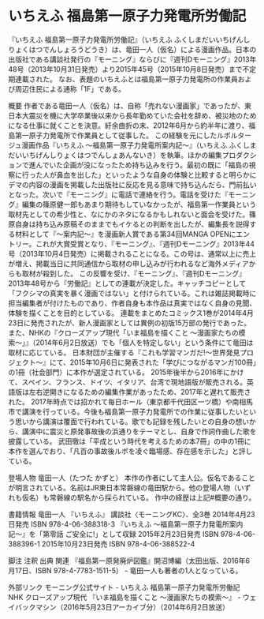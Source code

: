 # いちえふ 福島第一原子力発電所労働記

『いちえふ 福島第一原子力発電所労働記』（いちえふ ふくしまだいいちげんしりょくはつでんしょろうどうき）は、竜田一人（仮名）による漫画作品。日本の出版社である講談社発行の『モーニング』ならびに『週刊Dモーニング』2013年48号（2013年10月31日発売）より2015年45号（2015年10月8日発売）まで不定期連載された。
なお、表題のいちえふとは福島第一原子力発電所の作業員および周辺住民による通称「1F」である。

概要
作者である竜田一人（仮名）は、自称「売れない漫画家」であったが、東日本大震災を機に大学卒業後以来から長年勤めていた会社を辞め、被災地のためになる仕事に就くことを決意。紆余曲折の末、2012年6月から約半年に渡り、福島第一原子力発電所で作業員として従事した。
この経験を元にしたルポルタージュ漫画作品『いちえふ 〜福島第一原子力発電所案内記〜』（いちえふ ふくしまだいいちげんしりょくはつでんしょあんないき）を執筆。ほかの編集プロダクションで進んでいた企画が没になったため持ち込みを行う。最初の既に「福島の視察に行った人が鼻血を出した」といったような自身の体験と比較すると明らかにデマの内容の漫画を掲載した出版社に反応を見る意味で持ち込んだら、門前払いとなった。次いで『モーニング』に電話で連絡を行う。電話を受けた『モーニング』編集の篠原健一郎もあまり期待もしていなかったが、福島第一作業員という取材先としての希少性と、なにかのネタになるかもしれないと面会を受けた。篠原自身は持ち込み原稿そのままでもイケるとの判断を出したが、編集長を説得する材料として『〜案内記〜』を漫画新人賞である第34回MANGA OPENにエントリー。これが大賞受賞となり、『モーニング』、『週刊Dモーニング』2013年44号（2013年10月4日発売）に掲載されることになる。この号は、通常以上に売上が増え、掲載当日に共同通信から取材の申し込みが行われるなど海外メディアからも取材が殺到した。
この反響を受け、『モーニング』、『週刊Dモーニング』2013年48号から『労働記』としての連載が決定した。キャッチコピーとして「フクシマの真実を暴く漫画ではない」と付けられている。これは雑誌掲載時に担当編集者が付けたものであり、作者自身も本作品は真実ではなく自身の見聞、体験を描くことを目的としている。
連載をまとめたコミックス1巻が2014年4月23日に発売されたが、新人漫画家としては異例の初版15万部の発行であった。
また、NHKの『クローズアップ現代「いま福島を描くこと 〜漫画家たちの模索〜」』（2014年6月2日放送）でも「個人を特定しない」という条件にて竜田は取材に応じている。
日本財団が主催する『これも学習マンガだ!〜世界発見プロジェクト〜』にて、2015年10月6日に発表された「学びにつながるマンガ100冊」の1冊（社会部門）に本作が選定されている。
2015年後半から2016年にかけて、スペイン、フランス、ドイツ、イタリア、台湾で現地語版が販売される。英語版は左右逆開きになるための編集作業があったため、2017年と遅れて販売された。
2017年時点では招かれて毎日ホール（東京都千代田区一ツ橋）や南相馬市で講演を行っている。今後も福島第一原子力発電所での作業に従事したいという思いから講演は覆面で行われている。歌でも記録を残したいとの自身の想いから、講演中に震災と原発事故後の浜通りをテーマとし、自身で作詞作曲した歌を披露している。
武田徹は「平成という時代を考えるための本7冊」の中の1冊に本作を選んでおり、「凡百の事故後ルポを凌ぐ臨場感、存在感を示した」と評している。

登場人物
竜田一人（たつた かずと）
本作の作者にして主人公。仮名であることが明言されている。名前はJR東日本常磐線の竜田駅から。他の登場人物（いずれも仮名）も常磐線の駅名から採られている。
作中の経歴は上記#概要の通り。

書籍情報
竜田一人 『いちえふ』 講談社〈モーニングKC〉、全3巻
2014年4月23日発売 ISBN 978-4-06-388318-3
『いちえふ 〜福島第一原子力発電所案内記〜』を「第零話 ご安全に!」として収録
2015年2月23日発売 ISBN 978-4-06-388396-1
2015年10月23日発売 ISBN 978-4-06-388522-4

脚注
注釈
出典
関連
『福島第一原発廃炉図鑑』開沼博編（太田出版、2016年6月17日、ISBN 978-4-7783-1511-5） - 竜田一人も著者の1人となっている。

外部リンク
モーニング公式サイト - いちえふ 福島第一原子力発電所労働記
NHK クローズアップ現代 『いま福島を描くこと 〜漫画家たちの模索〜』 - ウェイバックマシン（2016年5月23日アーカイブ分）（2014年6月2日放送）